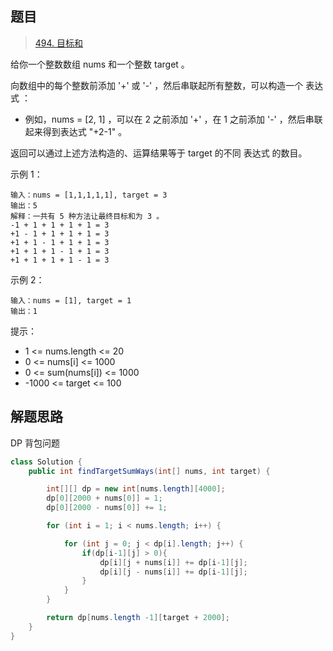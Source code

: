 ## 题目

> [494. 目标和](https://leetcode-cn.com/problems/target-sum/)

给你一个整数数组 nums 和一个整数 target 。

向数组中的每个整数前添加 '+' 或 '-' ，然后串联起所有整数，可以构造一个 表达式 ：

* 例如，nums = [2, 1] ，可以在 2 之前添加 '+' ，在 1 之前添加 '-' ，然后串联起来得到表达式 "+2-1" 。

返回可以通过上述方法构造的、运算结果等于 target 的不同 表达式 的数目。

 

示例 1：

```
输入：nums = [1,1,1,1,1], target = 3
输出：5
解释：一共有 5 种方法让最终目标和为 3 。
-1 + 1 + 1 + 1 + 1 = 3
+1 - 1 + 1 + 1 + 1 = 3
+1 + 1 - 1 + 1 + 1 = 3
+1 + 1 + 1 - 1 + 1 = 3
+1 + 1 + 1 + 1 - 1 = 3
```

示例 2：

```
输入：nums = [1], target = 1
输出：1
```


提示：

* 1 <= nums.length <= 20
* 0 <= nums[i] <= 1000
* 0 <= sum(nums[i]) <= 1000
* -1000 <= target <= 100

## 解题思路

DP 背包问题

```java
class Solution {
    public int findTargetSumWays(int[] nums, int target) {

        int[][] dp = new int[nums.length][4000];
        dp[0][2000 + nums[0]] = 1;
        dp[0][2000 - nums[0]] += 1;

        for (int i = 1; i < nums.length; i++) {

            for (int j = 0; j < dp[i].length; j++) {
                if(dp[i-1][j] > 0){
                    dp[i][j + nums[i]] += dp[i-1][j];
                    dp[i][j - nums[i]] += dp[i-1][j];
                }
            }
        }

        return dp[nums.length -1][target + 2000];
    }
}
```

